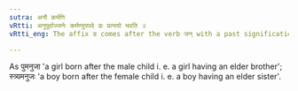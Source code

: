 ```yaml
---
sutra: अनौ कर्मणि
vRtti: अनुपूर्वाज्जनेः कर्मण्युपपदे डः प्रत्ययो भवति ॥
vRtti_eng: The affix ड comes after the verb जन् with a past signification, when the root takes the preposition अनु and is compounded with a word in the accusative case.

---
```

As पुमनुजा 'a girl born after the male child i. e. a girl having an elder brother'; स्त्र्यमनुजः 'a boy born after the female child i. e. a boy having an elder sister'.